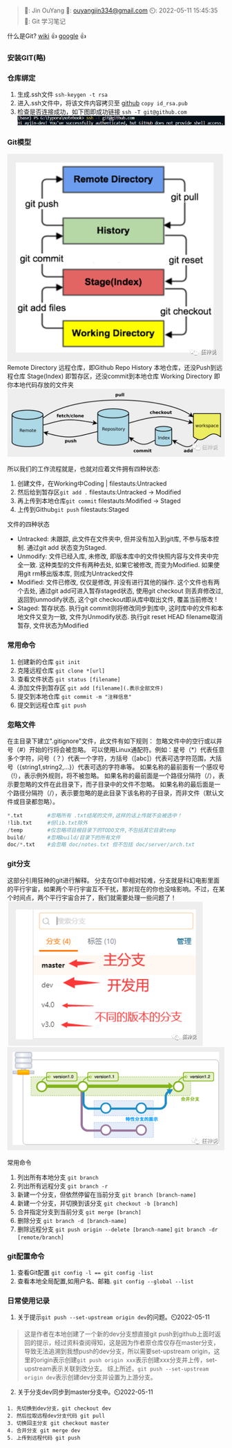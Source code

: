 
>🤵: Jin OuYang
:email:: ouyangjin334@gmail.com
:timer_clock:: 2022-05-11 15:45:35
:book:: Git 学习笔记

什么是Git?
[wiki](https://zh.wikipedia.org/wiki/Git) 👍
[google](https://git-scm.com/) 👍

### 安装GIT(略)
### 仓库绑定

1. 生成.ssh文件
`ssh-keygen -t rsa`
2. 进入.ssh文件中，将该文件内容拷贝至 [github](https://github.com/ayjin-dev/)
`copy id_rsa.pub`
3. 检查是否连接成功，如下图即成功链接
`ssh -T git@github.com` 
![ssh](./img/git_img/ssh_T.png)


### Git模型
![Git模型](./img/git_img/git_map.png)
Remote Directory 远程仓库，即Github Repo
History 本地仓库，还没Push到远程仓库
Stage(Index) 即暂存区，还没commit到本地仓库
Working Directory 即你本地代码存放的文件夹
![git model](./img/git_img/git_map_b.png)

所以我们的工作流程就是，也就对应着文件拥有四种状态:
1. 创建文件，在Working中Coding | filestauts:Untracked
2. 然后给到暂存区`git add .` filestauts:Untracked -> Modified
3. 再上传到本地仓库`git commit` filestauts:Modified -> Staged
4. 上传到Github`git push` filestauts:Staged

文件的四种状态
* Untracked: 未跟踪, 此文件在文件夹中, 但并没有加入到git库, 不参与版本控制. 通过git add 状态变为Staged.
* Unmodify: 文件已经入库, 未修改, 即版本库中的文件快照内容与文件夹中完全一致. 这种类型的文件有两种去处, 如果它被修改, 而变为Modified. 如果使用git rm移出版本库, 则成为Untracked文件
* Modified: 文件已修改, 仅仅是修改, 并没有进行其他的操作. 这个文件也有两个去处, 通过git add可进入暂存staged状态, 使用git checkout 则丢弃修改过, 返回到unmodify状态, 这个git checkout即从库中取出文件, 覆盖当前修改 !
* Staged: 暂存状态. 执行git commit则将修改同步到库中, 这时库中的文件和本地文件又变为一致, 文件为Unmodify状态. 执行git reset HEAD filename取消暂存, 文件状态为Modified


### 常用命令
1. 创建新的仓库
`git init`
2. 克隆远程仓库
`git clone *[url]`
3. 查看文件状态 
`git status [filename]`
4. 添加文件到暂存区
`git add [filename](.表示全部文件)`
5. 提交到本地仓库
`git commit -m "注释信息"`
6. 提交到远程仓库
`git push`


### 忽略文件
在主目录下建立".gitignore"文件，此文件有如下规则：
忽略文件中的空行或以井号（#）开始的行将会被忽略。
可以使用Linux通配符。例如：星号（*）代表任意多个字符，问号（？）代表一个字符，方括号（[abc]）代表可选字符范围，大括号（{string1,string2,...}）代表可选的字符串等。
如果名称的最前面有一个感叹号（!），表示例外规则，将不被忽略。
如果名称的最前面是一个路径分隔符（/），表示要忽略的文件在此目录下，而子目录中的文件不忽略。
如果名称的最后面是一个路径分隔符（/），表示要忽略的是此目录下该名称的子目录，而非文件（默认文件或目录都忽略）。
```python
*.txt        #忽略所有 .txt结尾的文件,这样的话上传就不会被选中！
!lib.txt     #但lib.txt除外
/temp        #仅忽略项目根目录下的TODO文件,不包括其它目录temp
build/       #忽略build/目录下的所有文件
doc/*.txt    #会忽略 doc/notes.txt 但不包括 doc/server/arch.txt
```


### git分支
这部分引用狂神的git进行解释。
分支在GIT中相对较难，分支就是科幻电影里面的平行宇宙，如果两个平行宇宙互不干扰，那对现在的你也没啥影响。不过，在某个时间点，两个平行宇宙合并了，我们就需要处理一些问题了！
![branch_a](./img/git_img/branch_a.png)
![branch_b](./img/git_img/branch_b.png)

常用命令
1. 列出所有本地分支
`git branch`
2. 列出所有远程分支
`git branch -r`
3. 新建一个分支，但依然停留在当前分支
`git branch [branch-name]`
4. 新建一个分支，并切换到该分支
`git checkout -b [branch]`
5. 合并指定分支到当前分支
`git merge [branch]`
6. 删除分支
`git branch -d [branch-name]`
7. 删除远程分支
`git push origin --delete [branch-name]`
`git branch -dr [remote/branch]`



### git配置命令
1. 查看Git配置
`git config -l == git config -list `
2. 查看本地全局配置,如用户名、邮箱.
`git config --global --list`


### 日常使用记录
1. 关于提示`git push --set-upstream origin dev`的问题。⏲️2022-05-11

>这是作者在本地创建了一个新的dev分支想直接git push到github上面时返回的提示，经过资料查阅得知，这是因为作者原仓库仅存在master分支，导致无法追溯到我想push的dev分支，所以需要set-upstream origin，这里的origin表示创建`git push origin xxx`表示创建xxx分支并上传，set-upstream表示关联到改分支。
综上所述，`git push --set-upstream origin dev`表示创建dev分支并设置为上游分支。
2. 关于分支dev同步到master分支中。⏲️2022-05-11
```
1. 先切换到dev分支，git checkout dev 
2. 然后拉取远程dev分支代码 git pull 
3. 切换回主分支 git checkout master
4. 合并分支 git merge dev
5. 上传到远程代码 git push
```